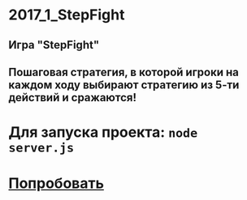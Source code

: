 # 2017_1_StepFight

## Игра "StepFight"

## Пошаговая стратегия, в которой игроки на каждом ходу выбирают стратегию из 5-ти действий и сражаются!

# Для запуска проекта: `node server.js`

# [Попробовать](https://tp-front-end-js-game.herokuapp.com)
